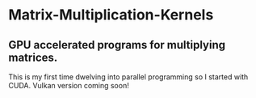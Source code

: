 # Matrix-Multiplication-Kernels
GPU accelerated programs for multiplying matrices.
---
This is my first time dwelving into parallel programming so I started with CUDA.
Vulkan version coming soon!
